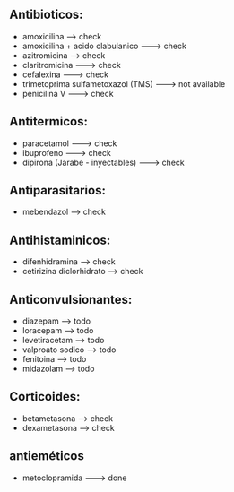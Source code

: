 ## Antibioticos:
- amoxicilina --> check
- amoxicilina + acido clabulanico ---> check
- azitromicina  --> check
- claritromicina  ---> check
- cefalexina ---> check
- trimetoprima sulfametoxazol (TMS) ---> not available
- penicilina V ---> check

## Antitermicos:
- paracetamol ---> check
- ibuprofeno ---> check
- dipirona (Jarabe - inyectables) ---> check

## Antiparasitarios:
- mebendazol --> check

## Antihistaminicos: 
- difenhidramina --> check
- cetirizina diclorhidrato --> check 

## Anticonvulsionantes: 
- diazepam --> todo
- loracepam --> todo
- levetiracetam --> todo
- valproato sodico --> todo
- fenitoina --> todo
- midazolam --> todo

## Corticoides:
- betametasona --> check
- dexametasona --> check


## antieméticos
- metoclopramida ---> done